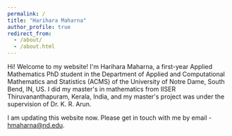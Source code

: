 ```yaml
---
permalink: /
title: "Harihara Maharna"
author_profile: true
redirect_from:
  - /about/
  - /about.html
---
```


Hi! Welcome to my website! I'm Harihara Maharna, a first-year Applied Mathematics PhD student in the Department of Applied and Computational Mathematics and Statistics (ACMS) of the University of Notre Dame, South Bend, IN, US. I did my master's in mathematics from IISER Thiruvananthapuram, Kerala, India, and my master's project was under the supervision of Dr. K. R. Arun.

I am updating this website now. Please get in touch with me by email - hmaharna@nd.edu.
